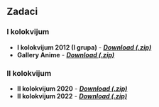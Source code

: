 ## Zadaci

### I kolokvijum

- **I kolokvijum 2012 (I grupa)** - [**_Download (.zip)_**](./K1-2013_Resenje.zip)
- **Gallery Anime** - [**_Download (.zip)_**](./Gallery_Resenje-1_flex_align.zip)

### II kolokvijum

- **II kolokvijum 2020** - [**_Download (.zip)_**](./K2-2020_Resenje.zip)
- **II kolokvijum 2022** - [**_Download (.zip)_**](./K2-2022_Resenje.zip)
